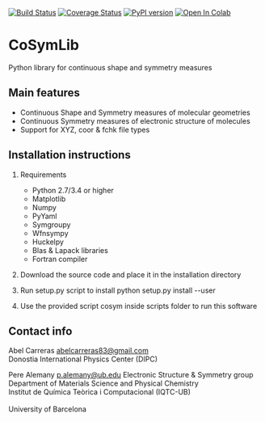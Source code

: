[![Build Status](https://travis-ci.com/GrupEstructuraElectronicaSimetria/cosymlib.svg?branch=master)](https://travis-ci.com/GrupEstructuraElectronicaSimetria/cosymlib)
[![Coverage Status](https://coveralls.io/repos/github/GrupEstructuraElectronicaSimetria/cosymlib/badge.svg?branch=master)](https://coveralls.io/github/GrupEstructuraElectronicaSimetria/cosymlib?branch=master)
[![PyPI version](https://badge.fury.io/py/cosymlib.svg)](https://badge.fury.io/py/symeess)
[![Open In Colab](https://colab.research.google.com/assets/colab-badge.svg)](https://colab.research.google.com/github/GrupEstructuraElectronicaSimetria/cosymlib/)

CoSymLib
========
Python library for continuous shape and symmetry measures

Main features
-------------
- Continuous Shape and Symmetry measures of molecular geometries
- Continuous Symmetry measures of electronic structure of molecules
- Support for XYZ, coor & fchk file types


Installation instructions
-------------------------
1. Requirements
    - Python 2.7/3.4 or higher
    - Matplotlib
    - Numpy
    - PyYaml
    - Symgroupy
    - Wfnsympy
    - Huckelpy
    - Blas & Lapack libraries
    - Fortran compiler

2. Download the source code and place it in the installation
directory

3. Run setup.py script to install
python setup.py install --user

4. Use the provided script cosym inside scripts folder to run
this software

Contact info
------------
Abel Carreras
abelcarreras83@gmail.com
<br>Donostia International Physics Center (DIPC)

Pere Alemany
p.alemany@ub.edu
Electronic Structure & Symmetry group  
Department of Materials Science and Physical Chemistry  
Institut de Química Teòrica i Computacional (IQTC-UB)  
<br>University of Barcelona
